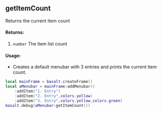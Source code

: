 ## getItemCount
Returns the current item count

#### Returns:
1. `number` The item list count

#### Usage:
* Creates a default menubar with 3 entries and prints the current item count.
```lua
local mainFrame = basalt.createFrame()
local aMenubar = mainFrame:addMenubar()
    :addItem("1. Entry")
    :addItem("2. Entry",colors.yellow)
    :addItem("3. Entry",colors.yellow,colors.green)
basalt.debug(aMenubar:getItemCount())
```